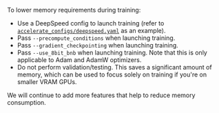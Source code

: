 To lower memory requirements during training:

- Use a DeepSpeed config to launch training (refer to [`accelerate_configs/deepspeed.yaml`](./accelerate_configs/deepspeed.yaml) as an example).
- Pass `--precompute_conditions` when launching training.
- Pass `--gradient_checkpointing` when launching training.
- Pass `--use_8bit_bnb` when launching training. Note that this is only applicable to Adam and AdamW optimizers.
- Do not perform validation/testing. This saves a significant amount of memory, which can be used to focus solely on training if you're on smaller VRAM GPUs.

We will continue to add more features that help to reduce memory consumption.